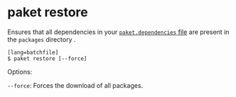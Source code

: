 # paket restore

Ensures that all dependencies in your [`paket.dependencies` file](dependencies-file.html) are present in the `packages` directory .

    [lang=batchfile]
    $ paket restore [--force]

Options:

  `--force`: Forces the download of all packages.